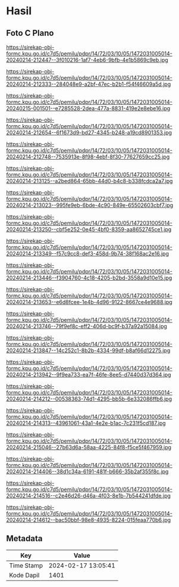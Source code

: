 # Hasil

## Foto C Plano

https://sirekap-obj-formc.kpu.go.id/c7d5/pemilu/pdpr/14/72/03/10/05/1472031005014-20240214-212447--3f010216-1af7-4eb6-9bfb-4e1b5869c9eb.jpg

https://sirekap-obj-formc.kpu.go.id/c7d5/pemilu/pdpr/14/72/03/10/05/1472031005014-20240214-212333--284048e9-a2bf-47ec-b2b1-f54f46609a5d.jpg

https://sirekap-obj-formc.kpu.go.id/c7d5/pemilu/pdpr/14/72/03/10/05/1472031005014-20240215-001501--e7285528-2dea-477a-8831-419e2e8ebe16.jpg

https://sirekap-obj-formc.kpu.go.id/c7d5/pemilu/pdpr/14/72/03/10/05/1472031005014-20240214-212654--6f1673d9-bd27-4345-b248-a19cd8901353.jpg

https://sirekap-obj-formc.kpu.go.id/c7d5/pemilu/pdpr/14/72/03/10/05/1472031005014-20240214-212748--7535913e-8f98-4ebf-8f30-77627659cc25.jpg

https://sirekap-obj-formc.kpu.go.id/c7d5/pemilu/pdpr/14/72/03/10/05/1472031005014-20240214-213125--a2bed864-65bb-44d0-b4c8-b338fcdca2a7.jpg

https://sirekap-obj-formc.kpu.go.id/c7d5/pemilu/pdpr/14/72/03/10/05/1472031005014-20240214-213023--995fe9eb-6bde-4c90-849e-65502603cbf7.jpg

https://sirekap-obj-formc.kpu.go.id/c7d5/pemilu/pdpr/14/72/03/10/05/1472031005014-20240214-213250--cbf5e252-0e45-4bf0-8359-aa8652745ce1.jpg

https://sirekap-obj-formc.kpu.go.id/c7d5/pemilu/pdpr/14/72/03/10/05/1472031005014-20240214-213349--f57c9cc8-def3-458d-9b74-38f168ac2e16.jpg

https://sirekap-obj-formc.kpu.go.id/c7d5/pemilu/pdpr/14/72/03/10/05/1472031005014-20240214-213446--f3904760-4c18-4205-b2bd-3558a9d10e15.jpg

https://sirekap-obj-formc.kpu.go.id/c7d5/pemilu/pdpr/14/72/03/10/05/1472031005014-20240214-213653--e6d8fcee-1e4b-4d96-9122-8667ce4e9688.jpg

https://sirekap-obj-formc.kpu.go.id/c7d5/pemilu/pdpr/14/72/03/10/05/1472031005014-20240214-213746--79f9ef8c-eff2-406d-bc9f-b37a92a15084.jpg

https://sirekap-obj-formc.kpu.go.id/c7d5/pemilu/pdpr/14/72/03/10/05/1472031005014-20240214-213847--14c252c1-8b2b-4334-99df-b8af66d12275.jpg

https://sirekap-obj-formc.kpu.go.id/c7d5/pemilu/pdpr/14/72/03/10/05/1472031005014-20240214-213942--9f9ea733-ea7f-46fe-8ee5-d7440d37d364.jpg

https://sirekap-obj-formc.kpu.go.id/c7d5/pemilu/pdpr/14/72/03/10/05/1472031005014-20240214-214212--00538363-74d1-4295-bb5b-6e332086ffb6.jpg

https://sirekap-obj-formc.kpu.go.id/c7d5/pemilu/pdpr/14/72/03/10/05/1472031005014-20240214-214313--43961061-43a1-4e2e-b1ac-7c231f5cd187.jpg

https://sirekap-obj-formc.kpu.go.id/c7d5/pemilu/pdpr/14/72/03/10/05/1472031005014-20240214-215046--27b63d6a-58aa-4225-84f8-f5ce5f467959.jpg

https://sirekap-obj-formc.kpu.go.id/c7d5/pemilu/pdpr/14/72/03/10/05/1472031005014-20240214-214406--38d1c34a-6191-481f-b666-35b2af355f8c.jpg

https://sirekap-obj-formc.kpu.go.id/c7d5/pemilu/pdpr/14/72/03/10/05/1472031005014-20240214-214516--c2e46d26-d46a-4f03-8e1b-7b544241dfde.jpg

https://sirekap-obj-formc.kpu.go.id/c7d5/pemilu/pdpr/14/72/03/10/05/1472031005014-20240214-214612--bac50bbf-98e8-4935-8224-015feaa770b6.jpg


## Metadata

| Key        | Value               |
| ---------- | ------------------- |
| Time Stamp | 2024-02-17 13:05:41 |
| Kode Dapil | 1401                |




